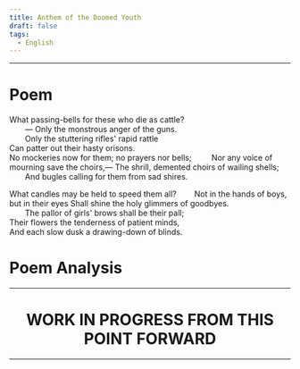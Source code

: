 ```yaml
---
title: Anthem of the Doomed Youth
draft: false
tags:
  - English
---
```

---
# Poem

What passing-bells for these who die as cattle?  
<span>&emsp;&emsp;</span>— Only the monstrous anger of the guns.  
<span>&emsp;&emsp;</span>Only the stuttering rifles' rapid rattle   
 Can patter out their hasty orisons.  
No mockeries now for them; no prayers nor bells;  
<span>&emsp;&emsp;</span>Nor any voice of mourning save the choirs,—
The shrill, demented choirs of wailing shells;  
<span>&emsp;&emsp;</span>And bugles calling for them from sad shires.  

What candles may be held to speed them all? 
<span>&emsp;&emsp;</span>Not in the hands of boys, but in their eyes
Shall shine the holy glimmers of goodbyes.  
 <span>&emsp;&emsp;</span>The pallor of girls' brows shall be their pall;  
Their flowers the tenderness of patient minds,  
And each slow dusk a drawing-down of blinds.

# Poem Analysis

---

<h1 style="text-align:center">WORK IN PROGRESS FROM THIS POINT FORWARD</h1>

---
